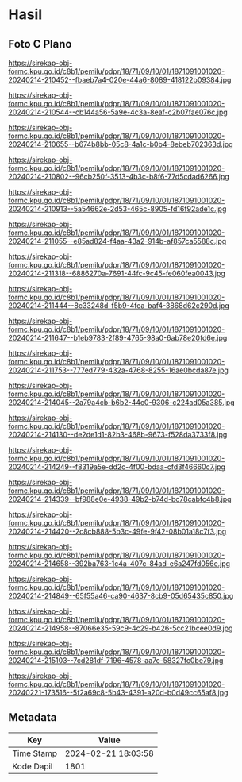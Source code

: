 # Hasil

## Foto C Plano

https://sirekap-obj-formc.kpu.go.id/c8b1/pemilu/pdpr/18/71/09/10/01/1871091001020-20240214-210452--fbaeb7a4-020e-44a6-8089-418122b09384.jpg

https://sirekap-obj-formc.kpu.go.id/c8b1/pemilu/pdpr/18/71/09/10/01/1871091001020-20240214-210544--cb144a56-5a9e-4c3a-8eaf-c2b07fae076c.jpg

https://sirekap-obj-formc.kpu.go.id/c8b1/pemilu/pdpr/18/71/09/10/01/1871091001020-20240214-210655--b674b8bb-05c8-4a1c-b0b4-8ebeb702363d.jpg

https://sirekap-obj-formc.kpu.go.id/c8b1/pemilu/pdpr/18/71/09/10/01/1871091001020-20240214-210802--96cb250f-3513-4b3c-b8f6-77d5cdad6266.jpg

https://sirekap-obj-formc.kpu.go.id/c8b1/pemilu/pdpr/18/71/09/10/01/1871091001020-20240214-210913--5a54662e-2d53-465c-8905-fd16f92ade1c.jpg

https://sirekap-obj-formc.kpu.go.id/c8b1/pemilu/pdpr/18/71/09/10/01/1871091001020-20240214-211055--e85ad824-f4aa-43a2-914b-af857ca5588c.jpg

https://sirekap-obj-formc.kpu.go.id/c8b1/pemilu/pdpr/18/71/09/10/01/1871091001020-20240214-211318--6886270a-7691-44fc-9c45-fe060fea0043.jpg

https://sirekap-obj-formc.kpu.go.id/c8b1/pemilu/pdpr/18/71/09/10/01/1871091001020-20240214-211444--8c33248d-f5b9-4fea-baf4-3868d62c290d.jpg

https://sirekap-obj-formc.kpu.go.id/c8b1/pemilu/pdpr/18/71/09/10/01/1871091001020-20240214-211647--b1eb9783-2f89-4765-98a0-6ab78e20fd6e.jpg

https://sirekap-obj-formc.kpu.go.id/c8b1/pemilu/pdpr/18/71/09/10/01/1871091001020-20240214-211753--777ed779-432a-4768-8255-16ae0bcda87e.jpg

https://sirekap-obj-formc.kpu.go.id/c8b1/pemilu/pdpr/18/71/09/10/01/1871091001020-20240214-214045--2a79a4cb-b6b2-44c0-9306-c224ad05a385.jpg

https://sirekap-obj-formc.kpu.go.id/c8b1/pemilu/pdpr/18/71/09/10/01/1871091001020-20240214-214130--de2de1d1-82b3-468b-9673-f528da3733f8.jpg

https://sirekap-obj-formc.kpu.go.id/c8b1/pemilu/pdpr/18/71/09/10/01/1871091001020-20240214-214249--f8319a5e-dd2c-4f00-bdaa-cfd3f46660c7.jpg

https://sirekap-obj-formc.kpu.go.id/c8b1/pemilu/pdpr/18/71/09/10/01/1871091001020-20240214-214339--bf988e0e-4938-49b2-b74d-bc78cabfc4b8.jpg

https://sirekap-obj-formc.kpu.go.id/c8b1/pemilu/pdpr/18/71/09/10/01/1871091001020-20240214-214420--2c8cb888-5b3c-49fe-9f42-08b01a18c7f3.jpg

https://sirekap-obj-formc.kpu.go.id/c8b1/pemilu/pdpr/18/71/09/10/01/1871091001020-20240214-214658--392ba763-1c4a-407c-84ad-e6a247fd056e.jpg

https://sirekap-obj-formc.kpu.go.id/c8b1/pemilu/pdpr/18/71/09/10/01/1871091001020-20240214-214849--65f55a46-ca90-4637-8cb9-05d65435c850.jpg

https://sirekap-obj-formc.kpu.go.id/c8b1/pemilu/pdpr/18/71/09/10/01/1871091001020-20240214-214958--87066e35-59c9-4c29-b426-5cc21bcee0d9.jpg

https://sirekap-obj-formc.kpu.go.id/c8b1/pemilu/pdpr/18/71/09/10/01/1871091001020-20240214-215103--7cd281df-7196-4578-aa7c-58327fc0be79.jpg

https://sirekap-obj-formc.kpu.go.id/c8b1/pemilu/pdpr/18/71/09/10/01/1871091001020-20240221-173516--5f2a69c8-5b43-4391-a20d-b0d49cc65af8.jpg


## Metadata

| Key        | Value               |
| ---------- | ------------------- |
| Time Stamp | 2024-02-21 18:03:58 |
| Kode Dapil | 1801                |



